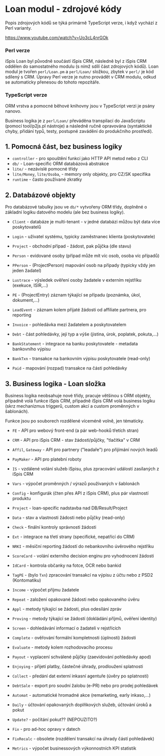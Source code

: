 # Loan modul - zdrojové kódy

Popis zdrojových kódů se týká primárně TypeScript verze, i když vychází
z Perl varianty.

<https://www.youtube.com/watch?v=Uo3cL4nrGOk>

### Perl verze

iSpis Loan byl původně součástí iSpis CRM, následně byl z iSpis CRM oddělen
do samostatného modulu (s nímž sdílí část zdrojových kódů). Loan modul
je tvořen `perl/Loan.pm` a `perl/Loan/` složkou, zbytek v `perl/` je kód
sdílený s CRM. Úpravy Perl verze je nutno provádět v CRM modulu,
odkud se automaticky přenesou do tohoto repozitáře.

### TypeScript verze

ORM vrstva a pomocné běhové knihovny jsou v TypeScript verzi je psány nanovo.

Business logika je z `perl/Loan/` převáděna transpilací do JavaScriptu
(pomocí tool/p2js.pl nástroje) a následně ručně opravována (syntaktické
chyby, přidání typů, testy, postupné zavádění do produkčního prostředí).

## 1. Pomocná část, bez business logiky

- `controller` - pro spouštění funkcí jako HTTP API metod nebo z CLI
- `db/` - Loan-specific ORM databázová abstrakce
- `lite/` - nezávislé pomocné třídy
- `lite/Money`, `lite/Osoba`, - memory only objekty, pro CZ/SK specifika
- `runtime` - často používané zkratky

## 2. Databázové objekty

Pro databázové tabulky jsou ve `db/*` vytvořeny ORM třídy, doplněné
o základní logiku datového modelu (ale bez business logiky).

- `Client` - databáze je multi-tenant - v jedné databázi můžou být data více poskytovatelů
- `Login` - uživatel systému, typicky zaměstnanec klienta (poskytovatele)
- `Project` - obchodní případ - žádost, pak půjčka (dle stavu)
- `Person` - evidované osoby (případ může mít víc osob, osoba víc případů)
- `PPerson` - (ProjectPerson) mapování osob na případy (typicky vždy jen jeden žadatel)
- `Lustrace` - výsledek ověření osoby žadatele v externím rejstříku (exekuce, ISIR,...)
- `PE` - (ProjectEntry) záznam týkající se případu (poznámka, úkol, dokument,...)
- `LeadEvent` - záznam kolem přijaté žádosti od affiliate partnera, pro reporting
- `Invoice` - pohledávka mezi žadatelem a poskytovatelem
- `Debt` - část pohledávky, její typ a výše (jistina, úrok, poplatek, pokuta,...)

- `BankStatement` - integrace na banku poskytovatele - metadata bankovního výpisu
- `BankTxn` - transakce na bankovním výpisu poskytovatele (read-only)
- `Paid` - mapování (rozpad) transakce na části pohledávky

## 3. Business logika - Loan složka

Business logika neobsahuje nové třídy, pracuje většinou s ORM objekty, případně volá funkce iSpis CRM, případně iSpis CRM volá business logiku (skrz mechanizmus triggerů, custom akcí a custom proměnných v šablonách).

Funkce jsou po souborech rozdělené víceméně volně, jen tématicky.

- `FE` - API pro webový front-end (a pár web-hooků třetích stran)
- `CRM` - API pro iSpis CRM - stav žádosti/půjčky, "tlačítka" v CRM
- `Affil`, `Gateway` - API pro partnery ("leadaře") pro přijímání nových leadů
- `PayMaker` - API pro platební roboty

- `IS` - vzdálené volání služeb iSpisu, plus zpracování událostí zasílaných z iSpis CRM

- `Vars` - výpočet proměnných / výrazů používaných v šablonách

- `Config` - konfigurák (čten přes API z iSpis CRM), plus pár vlastností produktu

- `Project` - loan-specific nadstavba nad DB/Result/Project
- `Data` - stav a vlastnosti žádosti nebo půjčky (read-only)
- `Check` - finální kontroly správnosti žádosti

- `Ext` - integrace na třetí strany (specifické, nepatřící do CRM)
- `NRKI` - měsíční reporting žádostí do nebankovního úvěrového rejstříku
- `ScoreCard` - volání externího decision enginu pro vyhodnocení žádosti
- `IdCard` - kontrola občanky na fotce, OCR nebo bankid
- `TagPE` - (bylo `Txn`) zpracování transakcí na výpisu z účtu nebo z PSD2 (Kontomatiku)
- `Income` - výpočet příjmu žadatele
- `Repeat` - založení opakované žádosti nebo opakovaného úvěru

- `Appl` - metody týkající se žádosti, plus odesílání zpráv
- `Proving` - metody týkající se žádostí (dokládání příjmů, ověření identity)
- `Screen` - dohledávání informací o žadateli v rejstřících
- `Complete` - ověřování formální kompletnosti (úplnosti) žádosti
- `Evaluate` - metody kolem rozhodovacího procesu
- `Payout` - vyplacení schválené půjčky (zaevidování pohledávky apod)
- `Enjoying` - přijetí platby, částečné úhrady, prodloužení splatnosti
- `Collect` - předání dat externí inkasní agentuře (úvěry po splatnosti)
- `DebtSale` - export pro soudní žalobu (e-PR) nebo pro prodej pohledávek

- `Automat` - automatické hromadné akce (remarketing, early inkaso,...)
- `Daily` - účtování opakovaných doplňkových služeb, účtování úroků a pokut
- `Update?` - počítání pokut?? (NEPOUZITO?)

- `Fix` - pro ad-hoc opravy v datech
- `FixRecalc` - obsolete (rozdělení transakcí na úhrady částí pohledávek)
- `Metrics` - výpočet businessových výkonnostních KPI statistik
